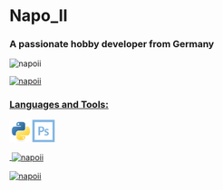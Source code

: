 
<h1 align="">Napo_II </h1> 
<h3 align="">A passionate hobby developer from Germany</h3>

<p align="left"> <img src="https://komarev.com/ghpvc/?username=napoii&label=Profile%20views&color=0e75b6&style=flat" alt="napoii" /> 

</p>

<p align="left"> <a href="https://github.com/ryo-ma/github-profile-trophy"><img src="https://github-profile-trophy.vercel.app/?username=napoii&theme=onedark" alt="napoii" </p>


<h3 align="left">Languages and Tools:</h3>

</a> <a href="https://www.python.org" target="_blank" rel="noreferrer"> <img src="https://raw.githubusercontent.com/devicons/devicon/master/icons/python/python-original.svg" alt="python" width="40" height="40"/><img src="https://raw.githubusercontent.com/devicons/devicon/master/icons/photoshop/photoshop-line.svg" alt="photoshop" width="40" height="40"/>

<p>&nbsp;<img align="center" src="https://github-readme-stats.vercel.app/api?username=napoii&show_icons=true&locale=en&theme=onedark" alt="napoii"/></p>

<p><img align="center" src="https://github-readme-streak-stats.herokuapp.com/?user=napoii&theme=onedark" alt="napoii" /></p>
